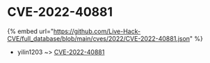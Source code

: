 # CVE-2022-40881
{% embed url="https://github.com/Live-Hack-CVE/full_database/blob/main/cves/2022/CVE-2022-40881.json" %}

* yilin1203 ~> [CVE-2022-40881](https://www.alice-snow.ru/2022/database/cve-2022-40881/cve-2022-40881-yilin1203)
